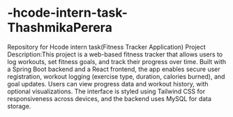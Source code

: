 # -hcode-intern-task-ThashmikaPerera
Repository for Hcode intern task(Fitness Tracker Application)
Project Description:This project is a web-based fitness tracker that allows users to log workouts, set fitness goals, and track their progress over time. Built with a Spring Boot backend and a React frontend, the app enables secure user registration, workout logging (exercise type, duration, calories burned), and goal updates. Users can view progress data and workout history, with optional visualizations. The interface is styled using Tailwind CSS for responsiveness across devices, and the backend uses MySQL for data storage.
